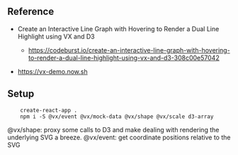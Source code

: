 ## Reference 
- Create an Interactive Line Graph with Hovering to Render a Dual Line Highlight using VX and D3
    - https://codeburst.io/create-an-interactive-line-graph-with-hovering-to-render-a-dual-line-highlight-using-vx-and-d3-308c00e57042

- https://vx-demo.now.sh


## Setup
```
    create-react-app .
    npm i -S @vx/event @vx/mock-data @vx/shape @vx/scale d3-array 
```
@vx/shape: proxy some calls to D3 and make dealing with rendering the underlying SVG a breeze.
@vx/event: get coordinate positions relative to the SVG
